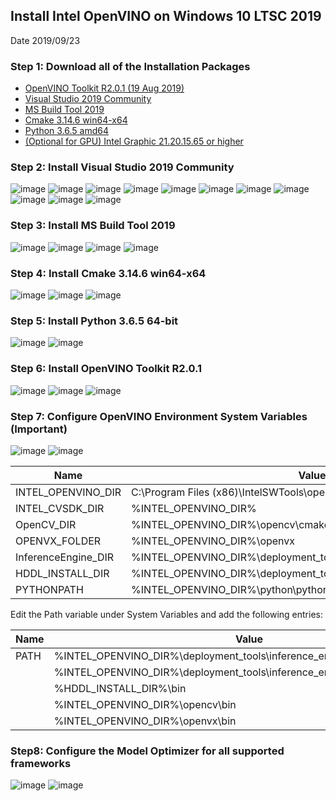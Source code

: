 ## Install Intel OpenVINO on Windows 10 LTSC 2019
Date	2019/09/23

### Step 1: Download all of the Installation Packages
- [OpenVINO Toolkit R2.0.1 (19 Aug 2019)](https://software.intel.com/en-us/openvino-toolkit/choose-download/free-download-windows)
- [Visual Studio 2019 Community](https://visualstudio.microsoft.com/thank-you-downloading-visual-studio/?sku=Community&rel=16)
- [MS Build Tool 2019](https://visualstudio.microsoft.com/thank-you-downloading-visual-studio/?sku=BuildTools&rel=16)
- [Cmake 3.14.6 win64-x64](https://www.python.org/ftp/python/3.6.5/python-3.6.5-amd64.exe)
- [Python 3.6.5 amd64](https://www.python.org/ftp/python/3.6.5/python-3.6.5-amd64.exe)
- [(Optional for GPU) Intel Graphic 21.20.15.65 or higher](https://downloadcenter.intel.com/product/80939/Graphics-Drivers?elq_cid=5783180)

### Step 2: Install Visual Studio 2019 Community
![image](https://github.com/ADVANTECH-EIoT/VEGA_Workshop/blob/master/photos/windows_1.png)
![image](https://github.com/ADVANTECH-EIoT/VEGA_Workshop/blob/master/photos/windows_2.png)
![image](https://github.com/ADVANTECH-EIoT/VEGA_Workshop/blob/master/photos/windows_3.png)
![image](https://github.com/ADVANTECH-EIoT/VEGA_Workshop/blob/master/photos/windows_4.png)
![image](https://github.com/ADVANTECH-EIoT/VEGA_Workshop/blob/master/photos/windows_5.png)
![image](https://github.com/ADVANTECH-EIoT/VEGA_Workshop/blob/master/photos/windows_6.png)
![image](https://github.com/ADVANTECH-EIoT/VEGA_Workshop/blob/master/photos/windows_7.png)
![image](https://github.com/ADVANTECH-EIoT/VEGA_Workshop/blob/master/photos/windows_8.png)
![image](https://github.com/ADVANTECH-EIoT/VEGA_Workshop/blob/master/photos/windows_9.png)
![image](https://github.com/ADVANTECH-EIoT/VEGA_Workshop/blob/master/photos/windows_10.png)
![image](https://github.com/ADVANTECH-EIoT/VEGA_Workshop/blob/master/photos/windows_11.png)

### Step 3: Install MS Build Tool 2019
![image](https://github.com/ADVANTECH-EIoT/VEGA_Workshop/blob/master/photos/windows_12.png)
![image](https://github.com/ADVANTECH-EIoT/VEGA_Workshop/blob/master/photos/windows_13.png)
![image](https://github.com/ADVANTECH-EIoT/VEGA_Workshop/blob/master/photos/windows_14.png)
![image](https://github.com/ADVANTECH-EIoT/VEGA_Workshop/blob/master/photos/windows_15.png)

### Step 4: Install Cmake 3.14.6 win64-x64
![image](https://github.com/ADVANTECH-EIoT/VEGA_Workshop/blob/master/photos/windows_16.png)
![image](https://github.com/ADVANTECH-EIoT/VEGA_Workshop/blob/master/photos/windows_17.png) 
![image](https://github.com/ADVANTECH-EIoT/VEGA_Workshop/blob/master/photos/windows_18.png)

### Step 5: Install Python 3.6.5 64-bit
![image](https://github.com/ADVANTECH-EIoT/VEGA_Workshop/blob/master/photos/windows_19.png)
![image](https://github.com/ADVANTECH-EIoT/VEGA_Workshop/blob/master/photos/windows_20.png)

### Step 6: Install OpenVINO Toolkit R2.0.1
![image](https://github.com/ADVANTECH-EIoT/VEGA_Workshop/blob/master/photos/windows_21.png)
![image](https://github.com/ADVANTECH-EIoT/VEGA_Workshop/blob/master/photos/windows_22.png)
![image](https://github.com/ADVANTECH-EIoT/VEGA_Workshop/blob/master/photos/windows_23.png)

### Step 7: Configure OpenVINO Environment System Variables (Important)
![image](https://github.com/ADVANTECH-EIoT/VEGA_Workshop/blob/master/photos/windows_24.png)
![image](https://github.com/ADVANTECH-EIoT/VEGA_Workshop/blob/master/photos/windows_25.png)

Name |	Value
--- | --- 
INTEL_OPENVINO_DIR | C:\Program Files (x86)\IntelSWTools\openvino
INTEL_CVSDK_DIR | %INTEL_OPENVINO_DIR%	
OpenCV_DIR | %INTEL_OPENVINO_DIR%\opencv\cmake	
OPENVX_FOLDER | %INTEL_OPENVINO_DIR%\openvx
InferenceEngine_DIR | %INTEL_OPENVINO_DIR%\deployment_tools\inference_engine\share	
HDDL_INSTALL_DIR | %INTEL_OPENVINO_DIR%\deployment_tools\inference_engine\external\hddl	
PYTHONPATH | %INTEL_OPENVINO_DIR%\python\python3.6

Edit the Path variable under System Variables and add the following entries:

|Name|Value|
|---|---|
|PATH|%INTEL_OPENVINO_DIR%\deployment_tools\inference_engine\bin\intel64\Release  |
||%INTEL_OPENVINO_DIR%\deployment_tools\inference_engine\bin\intel64\Debug  |
||%HDDL_INSTALL_DIR%\bin 
||%INTEL_OPENVINO_DIR%\opencv\bin  |
||%INTEL_OPENVINO_DIR%\openvx\bin |

### Step8: Configure the Model Optimizer for all supported frameworks
![image](https://github.com/ADVANTECH-EIoT/VEGA_Workshop/blob/master/photos/windows_26.png)
![image](https://github.com/ADVANTECH-EIoT/VEGA_Workshop/blob/master/photos/windows_27.png)

